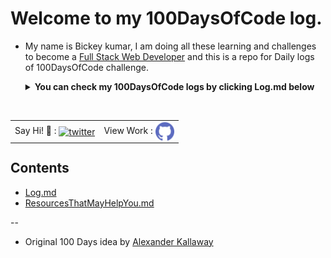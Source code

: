 # Welcome to my 100DaysOfCode log.



- My name is Bickey kumar, I am doing all these learning and challenges to become a [Full Stack Web Developer](https://www.w3schools.com/whatis/whatis_fullstack.asp#:~:text=Full%20Stack%20Web,SQLite%2C%20or%20MongoDB) and this is a repo for Daily logs of 100DaysOfCode challenge.





 

  <details>
    <summary><b>You can check my 100DaysOfCode logs by clicking Log.md below </b></summary><br>

    - There may be two reasons why you may want to check [Log.md](Log.md) :-

        1. In case you are personally learning web development yourself then check it may be worth your while because I tried making it for someone like you worth reading.

        2. Somehow you came across this repo and want to see how I did my 100DaysOfCode challenge and logging stuff. I tried to keep it simple as inspired [MightyJoeW/100-Days-of-Code](https://github.com/MightyJoeW/100-Days-of-Code)

        3. Or maybe something else who knows either way you are "Welcome to my 100DaysOfCode log".

  </details>



<br>
 
  <table align="left" >
  <tr>
    <td> Say Hi! 👋 : <a href="https://twitter.com/messages/compose?recipient_id=1444903302546673665&text=Hi! 👋" target="_blank"><img align="center" src="https://cdn.jsdelivr.net/gh/devicons/devicon/icons/twitter/twitter-original.svg" alt="twitter"
          height="auto" width="30" /></a></td>
    <td> View Work : <a href="https://github.com/Bickeykr?tab=repositories" target="_blank">
        <img align="center" src="https://github.com/Bickeykr/Bickeykr/blob/main/github.png?raw=true" alt="Github" height="auto" width="30"/>
      </a></td>
  </tr>
</table>
<br><br>

 ***

## Contents
- [Log.md](Log.md)
- [ResourcesThatMayHelpYou.md](ResourcesThatMayHelpYou.md)


--
- Original 100 Days idea by [Alexander Kallaway](https://www.freecodecamp.org/news/join-the-100daysofcode-556ddb4579e4)